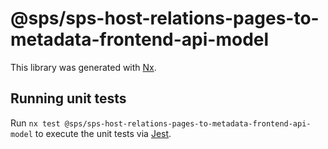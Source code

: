 # @sps/sps-host-relations-pages-to-metadata-frontend-api-model

This library was generated with [Nx](https://nx.dev).

## Running unit tests

Run `nx test @sps/sps-host-relations-pages-to-metadata-frontend-api-model` to execute the unit tests via [Jest](https://jestjs.io).
